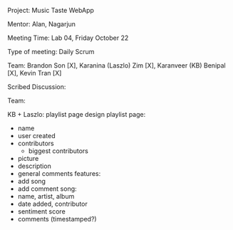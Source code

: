 Project: Music Taste WebApp 

Mentor: Alan, Nagarjun

Meeting Time: Lab 04, Friday October 22

Type of meeting: Daily Scrum

Team: Brandon Son [X], Karanina (Laszlo) Zim [X], Karanveer (KB) Benipal [X], Kevin Tran [X]

Scribed Discussion:

Team:

KB + Laszlo: playlist page design
playlist page:
- name
- user created
- contributors
  - biggest contributors
- picture
- description
- general comments
features:
- add song
- add comment
song:
- name, artist, album
- date added, contributor
- sentiment score
- comments (timestamped?)
